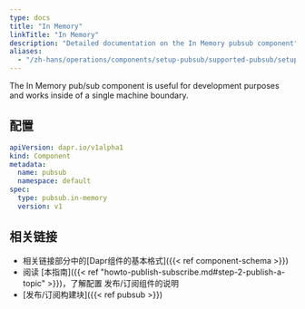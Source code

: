 ```yaml
---
type: docs
title: "In Memory"
linkTitle: "In Memory"
description: "Detailed documentation on the In Memory pubsub component"
aliases:
  - "/zh-hans/operations/components/setup-pubsub/supported-pubsub/setup-inmemory/"
---
```


The In Memory pub/sub component is useful for development purposes and works inside of a single machine boundary.

## 配置

```yaml
apiVersion: dapr.io/v1alpha1
kind: Component
metadata:
  name: pubsub
  namespace: default
spec:
  type: pubsub.in-memory
  version: v1
```

## 相关链接
- 相关链接部分中的[Dapr组件的基本格式]({{< ref component-schema >}})
- 阅读 [本指南]({{< ref "howto-publish-subscribe.md#step-2-publish-a-topic" >}})，了解配置 发布/订阅组件的说明
- [发布/订阅构建块]({{< ref pubsub >}})
